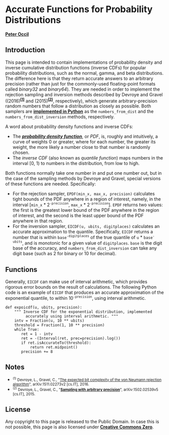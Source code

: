 # Accurate Functions for Probability Distributions

[**Peter Occil**](mailto:poccil14@gmail.com)

<a id=Introduction></a>
## Introduction

This page is intended to contain implementations of probability density and inverse cumulative distribution functions (inverse CDFs) for popular probability distributions, such as the normal, gamma, and beta distributions.  The difference here is that they return accurate answers to an arbitrary precision (rather than just for the commonly-used floating-point formats called _binary32_ and _binary64_).  They are needed in order to implement the rejection sampling and inversion methods described by Devroye and Gravel ((2016)<sup>[**(1)**](#Note1)</sup> and (2015)<sup>[**(2)**](#Note2)</sup>, respectively), which generate arbitrary-precision random numbers that follow a distribution as closely as possible.  Both samplers are [**implemented in Python**](https://github.com/peteroupc/peteroupc.github.io/blob/master/randomgen.py) as the `numbers_from_dist` and the `numbers_from_dist_inversion` methods, respectively.

A word about probability density functions and inverse CDFs:

* The [**_probability density function_**](https://en.wikipedia.org/wiki/Probability_density_function), or _PDF_, is, roughly and intuitively, a curve of weights 0 or greater, where for each number, the greater its weight, the more likely a number close to that number is randomly chosen.
* The _inverse CDF_ (also known as _quantile function_) maps numbers in the interval [0, 1\) to numbers in the distribution, from low to high.

Both functions normally take one number in and put one number out, but in the case of the sampling methods by Devroye and Gravel, special versions of these functions are needed.  Specifically:

* For the rejection sampler, `EPDF(min_x, max_x, precision)` calculates tight bounds of the PDF anywhere in a region of interest, namely, in the interval [`min_x` * 2<sup>`-precision`</sup>, `max_x` * 2<sup>`-precision`</sup>].   `EPDF` returns two values: the first is the greatest lower bound of the PDF anywhere in the region of interest, and the second is the least upper bound of the PDF anywhere in that region.
* For the inversion sampler, `EICDF(u, ubits, digitplaces)` calculates an accurate approximation to the quantile. Specifically, `EICDF` returns a number that is within `base`<sup>`-digitplaces`</sup> of the true quantile of `u` * `base`<sup>`-ubits`</sup>, and is monotonic for a given value of `digitplaces`.  `base` is the digit base of the accuracy, and `numbers_from_dist_inversion` can take any digit base (such as 2 for binary or 10 for decimal).

<a id=Functions></a>
## Functions

Generally, `EICDF` can make use of interval arithmetic, which provides rigorous error bounds on the result of calculations.  The following Python code is an example of `EICDF` that produces an accurate approximation of the exponential quantile, to within 10<sup>`-precision`</sup>, using interval arithmetic.

    def expoicdf(u, ubits, precision):
        """ Inverse CDF for the exponential distribution, implemented
             accurately using interval arithmetic. """
        intv = Fraction(u, 10 ** ubits)
        threshold = Fraction(1, 10 ** precision)
        while True:
           ret = 1 - intv
           ret = -(Interval(ret, prec=precision).log())
           if ret.isAccurateTo(threshold):
               return ret.midpoint()
           precision += 8

<a id=Notes></a>
## Notes

- <small><sup id=Note1>(1)</sup> Devroye, L., Gravel, C., "[The expected bit complexity of the von Neumann rejection
algorithm](https://arxiv.org/abs/1511.02273v2)", arXiv:1511.02273v2  \[cs.IT\], 2016.</small>
- <small><sup id=Note2>(2)</sup> Devroye, L., Gravel, C., "[**Sampling with arbitrary precision**](https://arxiv.org/abs/1502.02539v5)", arXiv:1502.02539v5 \[cs.IT\], 2015.</small>

<a id=License></a>
## License

Any copyright to this page is released to the Public Domain.  In case this is not possible, this page is also licensed under [**Creative Commons Zero**](https://creativecommons.org/publicdomain/zero/1.0/).
